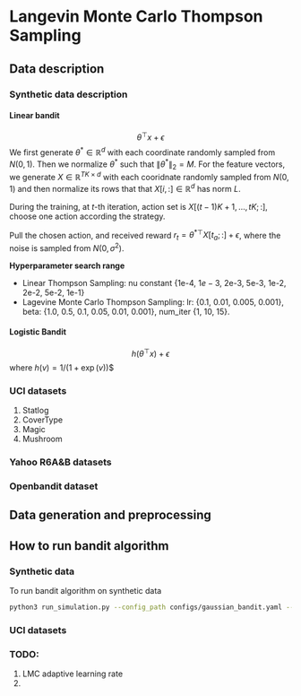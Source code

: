 # Langevin Monte Carlo Thompson Sampling


## Data description

### Synthetic data description

#### Linear bandit

$$\theta^\top x + \epsilon$$
We first generate $\theta^*\in\mathbb{R}^d$ with each coordinate randomly sampled from $N(0,1)$. Then we normalize $\theta^*$ such that $\|\theta^*\|_2=M$. For the feature vectors, we generate $X\in\mathbb{R}^{TK\times d}$ with each cooridnate randomly sampled from $N(0,1)$ and then normalize its rows that that $X[i,:]\in\mathbb{R}^d$ has norm $L$. 

During the training, at $t$-th iteration, action set is $X[(t-1)K+1,\ldots, tK; :]$, choose one action according the strategy.

Pull the chosen action, and received reward $r_t=\theta^{*\top}X[t_a;:]+\epsilon$, where the noise is sampled from $N(0,\sigma^2)$. 

**Hyperparameter search range**
- Linear Thompson Sampling: nu constant {1e-4, $1e-3$, 2e-3, 5e-3, 1e-2, 2e-2, 5e-2, 1e-1}
- Lagevine Monte Carlo Thompson Sampling: lr: {0.1, 0.01, 0.005, 0.001}, beta: {1.0, 0.5, 0.1, 0.05, 0.01, 0.001}, num_iter {1, 10, 15}.


#### Logistic Bandit

$$h(\theta^\top x) +\epsilon$$ where $h(v)=1/(1+\exp(v))$$

### UCI datasets
1. Statlog
2. CoverType
3. Magic
4. Mushroom

### Yahoo R6A&B datasets

### Openbandit dataset

## Data generation and preprocessing 


## How to run bandit algorithm
### Synthetic data
To run bandit algorithm on synthetic data
```bash
python3 run_simulation.py --config_path configs/gaussian_bandit.yaml --algo [name of algorithm]
```

### UCI datasets


### TODO:
1. LMC adaptive learning rate
2.  